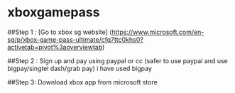 # xboxgamepass

##Step 1  : [Go to xbox sg website] (https://www.microsoft.com/en-sg/p/xbox-game-pass-ultimate/cfq7ttc0khs0?activetab=pivot%3aoverviewtab)

##Step 2 : Sign up and pay using paypal or cc (safer to use paypal and use bigpay/singtel dash/grab pay) 
i have used bigpay

##Step 3: Download xbox app from microsoft store 
